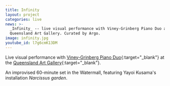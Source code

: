 ```yaml
---
title: Infinity
layout: project
categories: live
news: >-
  _Infinity_ -- live visual performance with Viney-Grinberg Piano Duo at
  Queensland Art Gallery. Curated by Argo.
image: infinity.jpg
youtube_id: l7g6cmK13DM
---
```


Live visual performance with [Viney-Grinberg Piano Duo][vg]{:target="_blank"} at
the [Queensland Art Gallery][qag]{:target="_blank"}.

An improvised 60-minute set in the Watermall, featuring Yayoi Kusama's
installation _Narcissus garden_.

[vg]: http://liamviney.com
[qag]: https://www.qagoma.qld.gov.au/whats-on/calendar/events/memebers/winter-2017/argo-x-qagoma-concert-infinity
